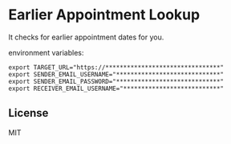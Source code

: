 # Earlier Appointment Lookup

It checks for earlier appointment dates for you.

environment variables:
```
export TARGET_URL="https://********************************"
export SENDER_EMAIL_USERNAME="*****************************"
export SENDER_EMAIL_PASSWORD="*****************************"
export RECEIVER_EMAIL_USERNAME="***************************"
```

## License

MIT
